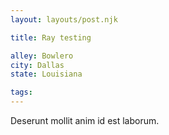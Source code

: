 ```yaml
---
layout: layouts/post.njk

title: Ray testing

alley: Bowlero
city: Dallas
state: Louisiana

tags:
---
```


Deserunt mollit anim id est laborum.
